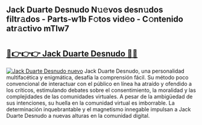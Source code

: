 ## Jack Duarte Desnudo N𝚞𝚎vos desn𝚞dos filtr𝚊dos - Parts-w1b F𝚘tos vid𝚎o - C𝚘ntenido atr𝚊ctivo mTlw7

# <h2><a href="http://mb68clv.tromn.icu/?c=Jack+Duarte+Desnudo">🔗👉👉👉 Jack Duarte Desnudo 🔗🔗</a></h2>

[![Jack Duarte Desnudo nuevo](https://i.imgur.com/pEAQMta.gif)](http://mb68clv.tromn.icu/?c=Jack+Duarte+Desnudo)
Jack Duarte Desnudo, una personalidad multifacética y enigmática, desafía la comprensión fácil. Su método poco convencional de interactuar con el público en línea ha atraído y ofendido a los críticos, estimulando debates sobre el consentimiento, la moralidad y las complejidades de las comunidades virtuales. A pesar de la ambigüedad de sus intenciones, su huella en la comunidad virtual es imborrable. La determinación inquebrantable y el magnetismo innegable impulsan a Jack Duarte Desnudo a nuevas alturas en la comunidad digital.
